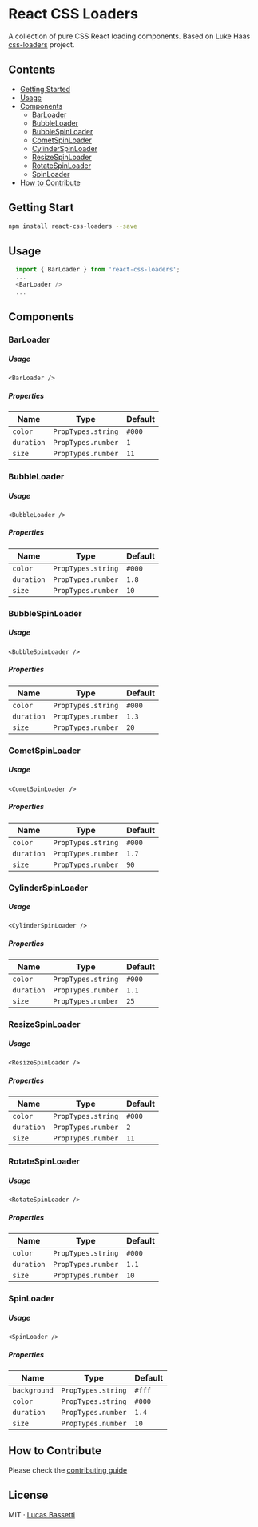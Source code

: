 # React CSS Loaders

A collection of pure CSS React loading components. Based on Luke Haas [css-loaders](https://github.com/lukehaas/css-loaders) project.

## Contents
- [Getting Started](#getting-started)
- [Usage](#usage)
- [Components](#components)
  - [BarLoader](#bar-loader)
  - [BubbleLoader](#bubble-loader)
  - [BubbleSpinLoader](#bubble-spin-loader)
  - [CometSpinLoader](#comet-spin-loader)
  - [CylinderSpinLoader](#cylinder-spin-loader)
  - [ResizeSpinLoader](#resize-spin-loader)
  - [RotateSpinLoader](#rotate-spin-loader)
  - [SpinLoader](#spin-loader)
- [How to Contribute](#how-to-contribute)

## Getting Start

```bash
npm install react-css-loaders --save
```

## Usage

``` javascript
  import { BarLoader } from 'react-css-loaders';
  ...
  <BarLoader />
  ...
```

## Components

### BarLoader

##### Usage

`<BarLoader />`

##### Properties

| Name | Type | Default |
|---|---|---|
| `color` | `PropTypes.string`  | `#000` |
| `duration` | `PropTypes.number`  | `1` |
| `size` | `PropTypes.number`  | `11` |

### BubbleLoader

##### Usage

`<BubbleLoader />`

##### Properties

| Name | Type | Default |
|---|---|---|
| `color` | `PropTypes.string`  | `#000` |
| `duration` | `PropTypes.number`  | `1.8` |
| `size` | `PropTypes.number`  | `10` |

### BubbleSpinLoader

##### Usage

`<BubbleSpinLoader />`

##### Properties

| Name | Type | Default |
|---|---|---|
| `color` | `PropTypes.string`  | `#000` |
| `duration` | `PropTypes.number`  | `1.3` |
| `size` | `PropTypes.number`  | `20` |

### CometSpinLoader

##### Usage

`<CometSpinLoader />`

##### Properties

| Name | Type | Default |
|---|---|---|
| `color` | `PropTypes.string`  | `#000` |
| `duration` | `PropTypes.number`  | `1.7` |
| `size` | `PropTypes.number`  | `90` |

### CylinderSpinLoader

##### Usage

`<CylinderSpinLoader />`

##### Properties

| Name | Type | Default |
|---|---|---|
| `color` | `PropTypes.string`  | `#000` |
| `duration` | `PropTypes.number`  | `1.1` |
| `size` | `PropTypes.number`  | `25` |

### ResizeSpinLoader

##### Usage

`<ResizeSpinLoader />`

##### Properties

| Name | Type | Default |
|---|---|---|
| `color` | `PropTypes.string`  | `#000` |
| `duration` | `PropTypes.number`  | `2` |
| `size` | `PropTypes.number`  | `11` |

### RotateSpinLoader

##### Usage

`<RotateSpinLoader />`

##### Properties

| Name | Type | Default |
|---|---|---|
| `color` | `PropTypes.string`  | `#000` |
| `duration` | `PropTypes.number`  | `1.1` |
| `size` | `PropTypes.number`  | `10` |

### SpinLoader

##### Usage

`<SpinLoader />`

##### Properties

| Name | Type | Default |
|---|---|---|
| `background` | `PropTypes.string`  | `#fff` |
| `color` | `PropTypes.string`  | `#000` |
| `duration` | `PropTypes.number`  | `1.4` |
| `size` | `PropTypes.number`  | `10` |

## How to Contribute

Please check the [contributing guide](https://github.com/LucasBassetti/react-css-loaders/blob/master/contributing.md)

## License

MIT · [Lucas Bassetti](http://lucasbassetti.com.br)
